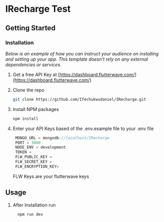 # IRecharge Test

## Getting Started

### Installation

_Below is an example of how you can instruct your audience on installing and setting up your app. This template doesn't rely on any external dependencies or services._

1. Get a free API Key at [https://dashboard.flutterwave.com/](https://dashboard.flutterwave.com/)
2. Clone the repo
   ```sh
   git clone https://github.com/Ifechukwudaniel/IRecharge.git
   ```
3. Install NPM packages
   ```sh
   npm install
   ```
4. Enter your API Keys based of the .env.example file to your .env file 
   ```js
    MONGO_URL = mongodb://localhost/IRecharge
    PORT = 3000
    NODE_ENV = development
    TOKEN = 
    FLW_PUBLIC_KEY = 
    FLW_SECRET_KEY = 
    FLW_ENCRYPTION_KEY=
   ```

   FLW Keys are your flutterwave keys

## Usage

 1. After Installation run 

    ```
      npm run dev 
    ``` 
